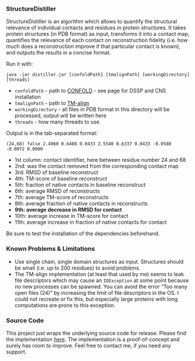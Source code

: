 ### StructureDistiller
StructureDistiller is an algorithm which allows to quantify the structural relevance of individual 
contacts and residues in protein structures. It takes protein structures (in PDB format) as input, transforms it into a 
contact map, quantifies the relevance of each contact on reconstruction fidelity (i.e. how much does a reconstruction 
improve if that particular contact is known), and outputs the results in a concise format.
 
Run it with:

    java -jar distiller.jar [confoldPath] [tmalignPath] [workingDirectory] [threads]

* `confoldPath` - path to [CONFOLD](https://github.com/multicom-toolbox/CONFOLD) - see page for DSSP 
and CNS installation
* `tmalignPath` - path to [TM-align](https://zhanglab.ccmb.med.umich.edu/TM-align/)
* `workingDirectory` - all files in PDB format in this directory will be processed, output will be 
written here
* `threads` - how many threads to use

Output is in the tab-separated format:

    (24,68) false 2.4960 0.6408 0.0433 2.5540 0.6337 0.0433 -0.0580 -0.0072 0.0000
    
* 1st column: contact identifier, here between residue number 24 and 68
* 2nd: was the contact removed from the corresponding contact map
* 3rd: RMSD of baseline reconstruct
* 4th: TM-score of baseline reconstruct
* 5th: fraction of native contacts in baseline reconstruct
* 6th: average RMSD of reconstructs
* 7th: average TM-score of reconstructs
* 8th: average fraction of native contacts in reconstructs
* **9th: average decrease in RMSD for contact**
* 10th: average increase in TM-score for contact
* 11th: average increase in fraction of native contacts for contact

Be sure to test the installation of the dependencies beforehand.

### Known Problems & Limitations
* Use single chain, single domain structures as input. Structures should be small (i.e. up to 200 residues) to avoid 
problems.
* The TM-align implementation (at least that used by me) seems to leak file descriptors which may cause an `IOException` 
at some point because no new processes can be spawned. You can avoid the error “Too many open files (24)” by increasing
the limit of file descriptors in the OS. I could not recreate or fix this, but especially large proteins with long 
computations are prone to this exception.

### Source Code
This project just wraps the underlying source code for release. Please find the implementation 
[here](https://github.com/JonStargaryen/jstructure). The implementation is a proof-of-concept and surely has room to
improve. Feel free to contact me, if you need any support.